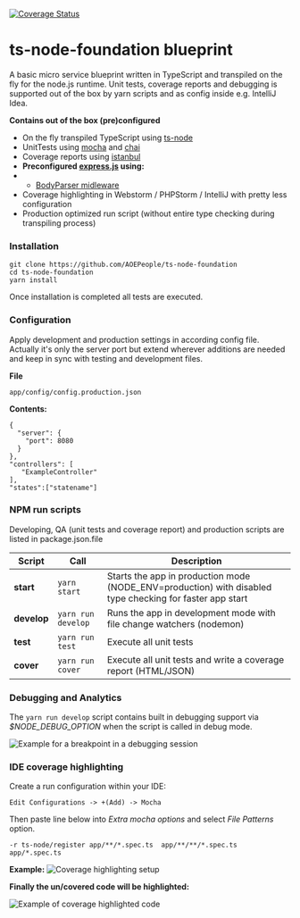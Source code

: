 
[![Coverage Status](https://coveralls.io/repos/github/AOEpeople/ts-node-foundation/badge.svg?branch=master)](https://coveralls.io/github/AOEpeople/ts-node-foundation?branch=master)

# ts-node-foundation blueprint #

A basic micro service blueprint written in TypeScript and transpiled on the fly for the node.js runtime.
Unit tests, coverage reports and debugging is supported out of the box by yarn scripts and as config 
inside e.g. IntelliJ Idea.

**Contains out of the box (pre)configured**

- On the fly transpiled TypeScript using [ts-node](https://github.com/TypeStrong/ts-node)
- UnitTests using [mocha](https://mochajs.org/) and [chai](http://chaijs.com/)
- Coverage reports using [istanbul](https://istanbul.js.org/)
- **Preconfigured [express.js](http://expressjs.com/) using:**
- - [BodyParser midleware](https://github.com/expressjs/body-parser)
- Coverage highlighting in Webstorm / PHPStorm / IntelliJ with pretty less configuration
- Production optimized run script (without entire type checking during transpiling process)

### Installation ###

    git clone https://github.com/AOEPeople/ts-node-foundation
    cd ts-node-foundation
    yarn install
    
Once installation is completed all tests are executed.


### Configuration ###

Apply development and production settings in according config file.
Actually it's only the server port but extend wherever additions are needed and keep in sync with testing and development files.

**File**
   
    app/config/config.production.json
    
**Contents:**  
   
    {
      "server": {
        "port": 8080
      }
    },
    "controllers": [
       "ExampleController"
    ],
    "states":["statename"]

### NPM run scripts ###

Developing, QA (unit tests and coverage report) and production scripts are listed in package.json.file 
 
 | Script        | Call                | Description                                                                                              |
 |---------------|---------------------|----------------------------------------------------------------------------------------------------------|
 | **start**     | ``yarn start``       | Starts the app in production mode (NODE_ENV=production) with disabled type checking for faster app start |
 | **develop**   | ``yarn run develop`` | Runs the app in development mode with file change watchers (nodemon)                                     |
 | **test**      | ``yarn run test``    | Execute all unit tests                                                                                   |   
 | **cover**     | ``yarn run cover``   | Execute all unit tests and write a coverage report (HTML/JSON)                                           |
 
 
### Debugging and Analytics ###
 
 The ``yarn run develop`` script contains built in debugging support via *$NODE_DEBUG_OPTION* when the script is called in debug mode.

 ![Example for a breakpoint in a debugging session](http://i.imgur.com/pU0H918.png)
 

### IDE coverage highlighting ###
  
 Create a run configuration within your IDE:
 
    Edit Configurations -> +(Add) -> Mocha
 
 Then paste line below into *Extra mocha options* and select *File Patterns* option.
 
    -r ts-node/register app/**/*.spec.ts  app/**/**/*.spec.ts app/*.spec.ts

**Example:**
![Coverage highlighting setup](http://i.imgur.com/LVVrWK9.png)

**Finally the un/covered code will be highlighted:**

![Example of coverage highlighted code ](http://i.imgur.com/8rnsgPi.png)